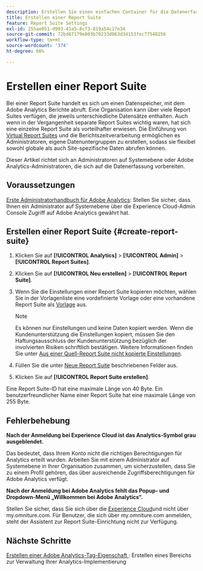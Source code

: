 ```yaml
---
description: Erstellen Sie einen einfachen Container für die Datenerfassung in Adobe Analytics
title: Erstellen einer Report Suite
feature: Report Suite Settings
exl-id: 255ae051-d993-41a5-8cf3-819a54c17e34
source-git-commit: 72bd67179e003b70233d863d34153fec77548256
workflow-type: tm+mt
source-wordcount: '374'
ht-degree: 66%

---
```


# Erstellen einer Report Suite

Bei einer Report Suite handelt es sich um einen Datenspeicher, mit dem Adobe Analytics Berichte abruft. Eine Organisation kann über viele Report Suites verfügen, die jeweils unterschiedliche Datensätze enthalten. Auch wenn in der Vergangenheit separate Report Suites wichtig waren, hat sich eine einzelne Report Suite als vorteilhafter erwiesen. Die Einführung von [Virtual Report Suites](https://experienceleague.adobe.com/docs/analytics/components/virtual-report-suites/vrs-about.html?lang=en#virtual-report-suites) und die Berichtszeitverarbeitung ermöglichen es Administratoren, eigene Datenuntergruppen zu erstellen, sodass sie flexibel sowohl globale als auch Site-spezifische Daten abrufen können.

Dieser Artikel richtet sich an Administratoren auf Systemebene oder Adobe Analytics-Administratoren, die sich auf die Datenerfassung vorbereiten.

## Voraussetzungen

[Erste Administratorhandbuch für Adobe Analytics](/help/admin/admin-console/first-admin-guide.md): Stellen Sie sicher, dass Ihnen ein Administrator auf Systemebene über die Experience Cloud-Admin Console Zugriff auf Adobe Analytics gewährt hat.

## Erstellen einer Report Suite {#create-report-suite}

1. Klicken Sie auf **[!UICONTROL Analytics]** > **[!UICONTROL Admin]** > **[!UICONTROL Report Suites]**.
1. Klicken Sie auf **[!UICONTROL Neu erstellen]** > **[!UICONTROL Report Suite]**.
1. Wenn Sie die Einstellungen einer Report Suite kopieren möchten, wählen Sie in der Vorlagenliste eine vordefinierte Vorlage oder eine vorhandene Report Suite als [Vorlage](/help/admin/c-manage-report-suites/c-report-suite-templates/report-suite-templates.md) aus.

   >[!NOTE]
   >
   >Es können nur Einstellungen und keine Daten kopiert werden. Wenn die Kundenunterstützung die Einstellungen kopiert, müssen Sie den Haftungsausschluss der Kundenunterstützung bezüglich der involvierten Risiken schriftlich bestätigen. Weitere Informationen finden Sie unter [Aus einer Quell-Report Suite nicht kopierte Einstellungen](/help/admin/c-manage-report-suites/c-new-report-suite/settings-not-copied-from-rs.md).

1. Füllen Sie die unter [Neue Report Suite](/help/admin/c-manage-report-suites/c-new-report-suite/new-report-suite.md) beschriebenen Felder aus.
1. Klicken Sie auf **[!UICONTROL Report Suite erstellen]**.

Eine Report Suite-ID hat eine maximale Länge von 40 Byte. Ein benutzerfreundlicher Name einer Report Suite hat eine maximale Länge von 255 Byte.

## Fehlerbehebung

**Nach der Anmeldung bei Experience Cloud ist das Analytics-Symbol grau ausgeblendet.**

Das bedeutet, dass Ihrem Konto nicht die richtigen Berechtigungen für Analytics erteilt wurden. Arbeiten Sie mit einem Administrator auf Systemebene in Ihrer Organisation zusammen, um sicherzustellen, dass Sie zu einem Profil gehören, das über ausreichende Zugriffsberechtigungen für Adobe Analytics verfügt.

**Nach der Anmeldung bei Adobe Analytics fehlt das Popup- und Dropdown-Menü „Willkommen bei Adobe Analytics“.**

Stellen Sie sicher, dass Sie sich über die [Experience Cloud](https://experience.adobe.com)und nicht über my.omniture.com. Für Benutzer, die sich über my.omniture.com anmelden, steht der Assistent zur Report Suite-Einrichtung nicht zur Verfügung.

## Nächste Schritte

[Erstellen einer Adobe Analytics-Tag-Eigenschaft ](/help/implement/launch/create-analytics-property.md): Erstellen eines Bereichs zur Verwaltung Ihrer Analytics-Implementierung

